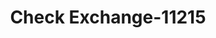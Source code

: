 ---
f_zip-code: 45405
f_state-code: OH
title: Check Exchange-11215
f_phone: 937-278-4320
f_city-only: Dayton
f_address: 4171 N Main Street Dayton
f_location-unique-id: '11215'
slug: check-exchange-11215
updated-on: '2024-05-30T13:46:58.046Z'
created-on: '2024-05-30T13:36:59.803Z'
published-on: '2024-05-30T13:54:32.469Z'
f_city-state: cms/city/dayton-oh.md
f_company: cms/company/check-exchange.md
f_state: cms/state/ohio.md
layout: '[payday-loan].html'
tags: payday-loan
---
